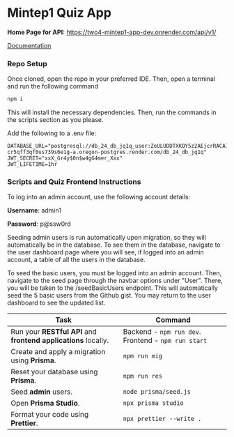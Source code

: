 # Mintep1 Quiz App

**Home Page for API:** https://two4-mintep1-app-dev.onrender.com/api/v1/

[Documentation](https://documenter.getpostman.com/view/28760893/2sA3duGt59)

### Repo Setup
Once cloned, open the repo in your preferred IDE. Then, open a terminal and run the following command

```bash
npm i
```

This will install the necessary dependencies. Then, run the commands in the scripts section as you please.

Add the following to a .env file:
```
DATABASE_URL="postgresql://db_24_db_jq1q_user:ZeULUDDTXKQY5z2AEjcrRACA7vaOLEXM@dpg-cr5qff3qf0us739s6e1g-a.oregon-postgres.render.com/db_24_db_jq1q"
JWT_SECRET="xxX_Gr4y$0n$w4gG4mer_Xxx"
JWT_LIFETIME=1hr
```

### Scripts and Quiz Frontend Instructions
To log into an admin account, use the following account details:

**Username**: admin1

**Password**: p@ssw0rd

Seeding admin users is run automatically upon migration, so they will automatically be in the database. To see them in the database, navigate to the user dashboard page where you will see, if logged into an admin account, a table of all the users in the database.

To seed the basic users, you must be logged into an admin account. Then, navigate to the seed page through the navbar options under "User". There, you will be taken to the /seedBasicUsers endpoint. This will automatically seed the 5 basic users from the Github gist. You may return to the user dashboard to see the updated list.

| **Task**                                              | **Command**                       |
|-------------------------------------------------------|-----------------------------------|
| Run your **RESTful API** and **frontend applications** locally. | Backend - `npm run dev`. Frontend - `npm run start`                 |
| Create and apply a migration using **Prisma**.        | `npm run mig`          |
| Reset your database using **Prisma**.                 | `npm run res`        |
| Seed **admin** users.                                 | `node prisma/seed.js`                    |
| Open **Prisma Studio**.                               | `npx prisma studio`               |
| Format your code using **Prettier**.                  | `npx prettier --write .`          |
